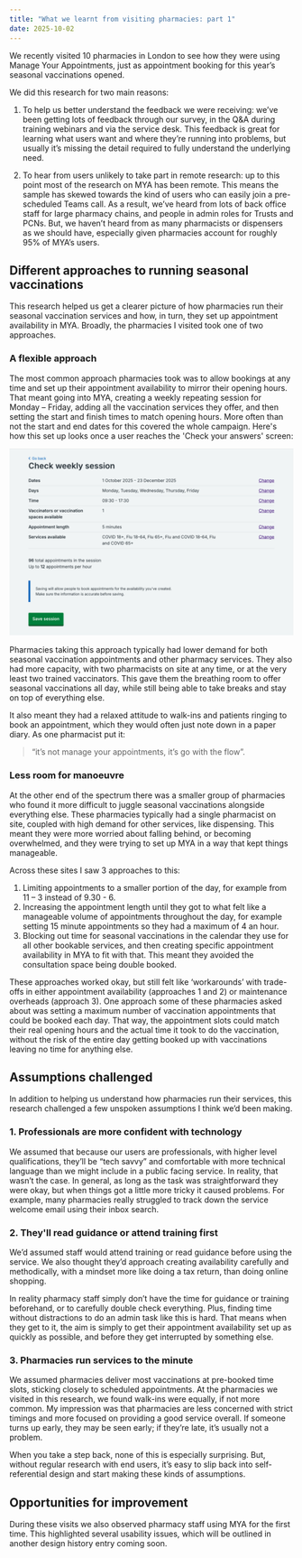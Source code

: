 ```yaml
---
title: "What we learnt from visiting pharmacies: part 1"
date: 2025-10-02
---
```


We recently visited 10 pharmacies in London to see how they were using Manage Your Appointments, just as appointment booking for this year’s seasonal vaccinations opened. 

We did this research for two main reasons: 

1. To help us better understand the feedback we were receiving: we’ve been getting lots of feedback through our survey, in the Q&A during training webinars and via the service desk. This feedback is great for learning what users want and where they’re running into problems, but usually it’s missing the detail required to fully understand the underlying need. 

2. To hear from users unlikely to take part in remote research: up to this point most of the research on MYA has been remote. This means the sample has skewed towards the kind of users who can easily join a pre-scheduled Teams call. As a result, we’ve heard from lots of back office staff for large pharmacy chains, and people in admin roles for Trusts and PCNs. But, we haven’t heard from as many pharmacists or dispensers as we should have, especially given pharmacies account for roughly 95% of MYA’s users.  

## Different approaches to running seasonal vaccinations
This research helped us get a clearer picture of how pharmacies run their seasonal vaccination services and how, in turn, they set up appointment availability in MYA. Broadly, the pharmacies I visited took one of two approaches. 

### A flexible approach 
The most common approach pharmacies took was to allow bookings at any time and set up their appointment availability to mirror their opening hours. That meant going into MYA, creating a weekly repeating session for Monday – Friday, adding all the vaccination services they offer, and then setting the start and finish times to match opening hours. More often than not the start and end dates for this covered the whole campaign. Here's how this set up looks once a user reaches the 'Check your answers' screen:

![Screenshot of a MYA webpage with the title 'Check weekly session' with the details: 1 October to 23 December 2025, Monday to Friday, 09:30 to 17:30, one vaccinator, 5-minute appointments, COVID and flu vaccinations, 96 total appointments in the session and a save session button at bottom.](MYA-check-answers.png)

Pharmacies taking this approach typically had lower demand for both seasonal vaccination appointments and other pharmacy services. They also had more capacity, with two pharmacists on site at any time, or at the very least two trained vaccinators. This gave them the breathing room to offer seasonal vaccinations all day, while still being able to take breaks and stay on top of everything else. 

It also meant they had a relaxed attitude to walk-ins and patients ringing to book an appointment, which they would often just note down in a paper diary. As one pharmacist put it:
> “it’s not manage your appointments, it’s go with the flow”. 

### Less room for manoeuvre 
At the other end of the spectrum there was a smaller group of pharmacies who found it more difficult to juggle seasonal vaccinations alongside everything else.  These pharmacies typically had a single pharmacist on site, coupled with high demand for other services, like dispensing. This meant they were more worried about falling behind, or becoming overwhelmed, and they were trying to set up MYA in a way that kept things manageable.  

Across these sites I saw 3 approaches to this: 
1. Limiting appointments to a smaller portion of the day, for example from 11 – 3 instead of 9.30 - 6.
2. Increasing the appointment length until they got to what felt like a manageable volume of appointments throughout the day, for example setting 15 minute appointments so they had a maximum of 4 an hour.
3. Blocking out time for seasonal vaccinations in the calendar they use for all other bookable services, and then creating specific appointment availability in MYA to fit with that. This meant they avoided the consultation space being double booked. 

These approaches worked okay, but still felt like ‘workarounds’ with trade-offs in either appointment availability (approaches 1 and 2) or maintenance overheads (approach 3). One approach some of these pharmacies asked about was setting a maximum number of vaccination appointments that could be booked each day. That way, the appointment slots could match their real opening hours and the actual time it took to do the vaccination, without the risk of the entire day getting booked up with vaccinations leaving no time for anything else. 

## Assumptions challenged
In addition to helping us understand how pharmacies run their services, this research challenged a few unspoken assumptions I think we’d been making.  

### 1. Professionals are more confident with technology 
We assumed that because our users are professionals, with higher level qualifications, they’ll be “tech savvy” and comfortable with more technical language than we might include in a public facing service. In reality, that wasn’t the case. In general, as long as the task was straightforward they were okay, but when things got a little more tricky it caused problems. For example, many pharmacies really struggled to track down the service welcome email using their inbox search. 

### 2. They'll read guidance or attend training first 
We’d assumed staff would attend training or read guidance before using the service. We also thought they’d approach creating availability carefully and methodically, with a mindset more like doing a tax return, than doing online shopping. 

In reality pharmacy staff simply don’t have the time for guidance or training beforehand, or to carefully double check everything. Plus, finding time without distractions to do an admin task like this is hard. That means when they get to it, the aim is simply to get their appointment availability set up as quickly as possible, and before they get interrupted by something else. 

### 3. Pharmacies run services to the minute 
We assumed pharmacies deliver most vaccinations at pre-booked time slots, sticking closely to scheduled appointments. At the pharmacies we visited in this research, we found walk-ins were equally, if not more common. My impression was that pharmacies are less concerned with strict timings and more focused on providing a good service overall. If someone turns up early, they may be seen early; if they’re late, it’s usually not a problem. 

When you take a step back, none of this is especially surprising. But, without regular research with end users, it’s easy to slip back into self-referential design and start making these kinds of assumptions. 

## Opportunities for improvement
During these visits we also observed pharmacy staff using MYA for the first time. This highlighted several usability issues, which will be outlined in another design history entry coming soon.
